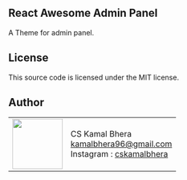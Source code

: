## React Awesome Admin Panel

A Theme for admin panel.

## License

This source code is licensed under the MIT license.

## Author

<table>
  <tr>
    <td>
      <img src="https://avatars.githubusercontent.com/u/65757787?v=4" width="100">
    </td>
    <td>
      CS Kamal Bhera<br />
      <a href="mailto:kamalbhera96@gmail.com">kamalbhera96@gmail.com</a><br />
      Instagram : <a href="https://www.instagram.com/cskamalbhera/">cskamalbhera</a>
    </td>
  </tr>
</table>
